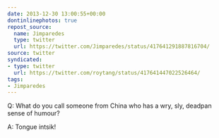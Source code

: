 ```yaml
---
date: 2013-12-30 13:00:55+00:00
dontinlinephotos: true
repost_source:
  name: Jimparedes
  type: twitter
  url: https://twitter.com/Jimparedes/status/417641291887816704/
source: twitter
syndicated:
- type: twitter
  url: https://twitter.com/roytang/status/417641447022526464/
tags:
- Jimparedes
---
```


Q: What do you call someone from China who has a wry, sly, deadpan sense of humour?



A: Tongue intsik!